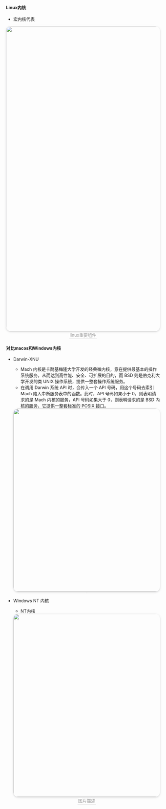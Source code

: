 #### Linux内核
- 宏内核代表
<center>
    <img style="border-radius: 1.125em;
    box-shadow: 0 2px 4px 0 rgba(34,36,38,.12),0 2px 10px 0 rgba(34,36,38,.08);"
    src=https://static001.geekbang.org/resource/image/8d/b2/8dc5780041e95c8ec269bc4b97eda0b2.jpg
width=1000px>
    <br>
    <div style="color:orange; border-bottom: 1px solid #d9d9d9;
    display: inline-block;
    color: #999;
    padding: 2px;">linux重要组件</div>
</center>

#### 对比macos和Windows内核

- Darwin-XNU
  -  Mach 内核是卡耐基梅隆大学开发的经典微内核，意在提供最基本的操作系统服务，从而达到高性能、安全、可扩展的目的，而 BSD 则是伯克利大学开发的类 UNIX 操作系统，提供一整套操作系统服务。
  -  在调用 Darwin 系统 API 时，会传入一个 API 号码，用这个号码去索引 Mach 陷入中断服务表中的函数。此时，API 号码如果小于 0，则表明请求的是 Mach 内核的服务，API 号码如果大于 0，则表明请求的是 BSD 内核的服务，它提供一整套标准的 POSIX 接口。
    <center>
        <img style="border-radius: 1.125em;
        box-shadow: 0 2px 4px 0 rgba(34,36,38,.12),0 2px 10px 0 rgba(34,36,38,.08);"
        src=https://static001.geekbang.org/resource/image/5e/8d/5e9bd6dd86fba5482fab14b6b292aa8d.jpg
    width=600px>
        <br>
        <div style="color:orange; border-bottom: 1px solid #d9d9d9;
        display: inline-block;
        color: #999;
        padding: 2px;"></div>
    </center>


- Windows NT 内核
  - NT内核
  <center>
      <img style="border-radius: 1.125em;
      box-shadow: 0 2px 4px 0 rgba(34,36,38,.12),0 2px 10px 0 rgba(34,36,38,.08);"
      src=https://static001.geekbang.org/resource/image/c5/c9/c547b6252736375fcdb1456e6dfaa3c9.jpg
  width=600px>
      <br>
      <div style="color:orange; border-bottom: 1px solid #d9d9d9;
      display: inline-block;
      color: #999;
      padding: 2px;">图片描述</div>
  </center>
  